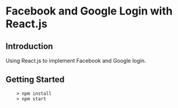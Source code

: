 # Facebook and Google Login with React.js

## Introduction
Using React.js to implement Facebook and Google login.

## Getting Started
```
	> npm install
	> npm start
```
